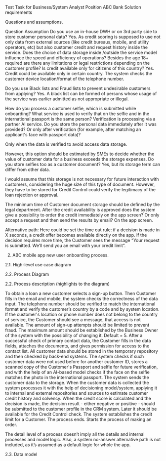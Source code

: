 Test Task for Business/System Analyst Position
ABC Bank Solution requirements


Questions and assumptions.

Question
Assumption
Do you use an in-house DWH or on 3rd party side to store customer personal data?
Yes. As credit scoring is supposed to use not only data from external sources (like credit bureaus, mobile, and utility operators, etc) but also customer credit and request history inside the service.
Does the choice of data storage inside /outside the service model influence the speed and efficiency of operations?
Besides the age 18+ required are there any limitations or legal restrictions depending on the customer profile? Is credit available only for citizens of this country? 
Yes. Credit could be available only in certain country. The system checks the customer device location/format of the telephone number.


Do you use Black lists and Fraud lists to prevent undesirable customers from applying? 
Yes. A black list can be formed of persons whose usage of the service was earlier admitted as not appropriate or illegal.


How do you process a customer selfie, which is submitted while onboarding? What service is used to verify that on the selfie and in the international passport is the same person?
Verification is processing via a partner AI service.
Do you store the personal data immediately after it was provided? Or only after verification (for example, after matching an applicant's face with passport data)?


Only when the data is verified to avoid access data storage.

However, this option should be estimated by SMEs to decide whether the value of customer data for a business exceeds the storage expenses.
Do you store selfies too as a customer document?
Yes, but its storage term can differ from other data.

I would assume that this storage is not necessary for future interaction with customers, considering the huge size of this type of document. However, they have to be stored for Credit Control could verify the legitimacy of the loan rejection or approval.

The minimum time of Customer document storage should be defined by the legal department.
After the credit availability is approved does the system give a possibility to order the credit immediately on the app screen? Or only accept a request and then send the results by email?
On the app screen.

Alternative path: Here could be set the time out rule: if a decision is made in X seconds, a credit offer becomes available directly on the app. If the decision requires more time, the Customer sees the message “Your request is submitted. We’ll send you an email with your credit limit”.





2. ABC mobile app new user onboarding process.

2.1. High-level use case diagram





2.2. Process Diagram 



2.2. Process description (highlights to the diagram)

To obtain a loan a new customer selects a sign-up button. Then Customer fills in the email and mobile, the system checks the correctness of the data input. The telephone number should be verified to match the international format and verify the customer’s country by a code and by system location. If the customer's location or phone number does not belong to the country of service, the Customer should see a message, that access is not available.
The amount of sign-up attempts should be limited to prevent fraud. The maximum amount should be established by the Business Owner of the system with the possibility of changing it. Default = 5.
After a successful check of primary contact data, the Customer fills in the data fields, attaches the documents, and gives permission for access to the contact list.
All customer data should be stored in the temporary repository and then checked by back-end systems.
The system checks if such customer data were not used before for another customer ID, stores a scanned copy of the Customer's Passport and selfie for future verification, and with the help of an AI-based model checks if the face on the selfie matches the photo in the international passport. 
The system sends the customer data to the storage.
When the customer data is collected the system processes it with the help of decisioning model/system, applying it to internal and external repositories and sources to estimate customer credit history and solvency.
When the credit score is calculated and the decision is made, the decision result - either negative or positive - should be submitted to the customer profile in the CRM system. Later it should be available for the Credit Control check.
The system establishes the credit limit for a Customer. The process ends. Starts the process of making an order. 

The detail level of a process doesn’t imply all the details and internal processes and model logic. Also, a system no-answer alternative path is not included, as it’s assumed as a default logic for whole the app. 



2.3. Data model



